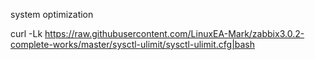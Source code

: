system optimization

curl -Lk https://raw.githubusercontent.com/LinuxEA-Mark/zabbix3.0.2-complete-works/master/sysctl-ulimit/sysctl-ulimit.cfg|bash
